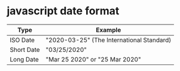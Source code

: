 # javascript date format
Type  | Example
------------- | -------------
ISO Date  | "2020-03-25" (The International Standard)
Short Date  | "03/25/2020"
Long Date  | "Mar 25 2020" or "25 Mar 2020"
